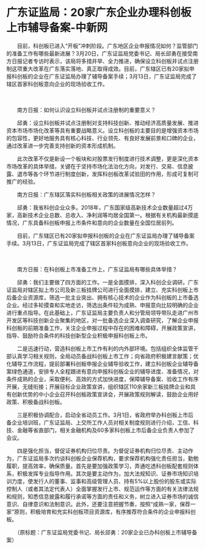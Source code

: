 # 广东证监局：20家广东企业办理科创板上市辅导备案-中新网

　　目前，科创板已进入“开板”冲刺阶段。广东地区企业申报情况如何？监管部门的准备工作有哪些最新进展？3月20日，广东证监局党委书记、局长邱勇在接受南方日报记者专访时表示，该局将多措并举、全力推进，确保设立科创板并试点注册制这项重大改革在广东落实落地、真正取得成效。目前，广东辖区已有20家拟申报科创板的企业在广东证监局办理了辅导备案手续；3月13日，广东证监局完成了辖区首家科创板意向企业的现场验收工作。

　　

　　南方日报：如何认识设立科创板并试点注册制的重要意义？

　　邱勇：设立科创板并试点注册制对支持科技创新、推动经济高质量发展、推进资本市场市场化改革等具有重要战略意义。设立科创板的主要目的是增强资本市场的包容性，更好地服务具有核心科技、行业领先、有良好发展前景和口碑的企业，通过改革进一步完善支持创新的资本形成机制。

　　此次改革不仅是新设一个板块和对股票发行制度进行技术调整，更是深化资本市场改革的具体举措，关键在于坚持市场化法治化方向，对发行、交易、信息披露、退市等各个环节进行制度创新，发挥科创板改革试验田的作用，形成可复制可推广的经验。

　　南方日报：广东辖区落实科创板相关政策的进展情况怎样？

　　邱勇：我省科创企业众多。2018年，广东国家级高新技术企业数量超过4万家，高新技术企业总数、总收入、净利润等均居全国第一。根据有关机构最新摸底情况，广东具备科创板申报上市条件和意向的企业数量在全国位居前列。

　　目前，广东辖区已有20家拟申报科创板的企业在广东证监局办理了辅导备案手续。3月13日，广东证监局完成了辖区首家科创板意向企业的现场验收工作。

　　

　　南方日报：在科创板上市准备工作上，广东证监局有哪些具体举措？

　　邱勇：我们主要做了四方面的工作。一是全面摸排，深入科创企业调研。广东证监局对辖区拟上市公司及新三板挂牌公司进行全面摸排，建立、充实科创板上市后备企业资源库，筛选一批主业突出、拥有核心技术的企业作为科创板的上市备选企业。经过多轮摸查和实地走访，筛选出条件较为成熟、申报意向比较明确的企业进行重点指导。在此基础上，广东证监局主要负责人和分管局领导带队走进广州市开发区等科技创新企业聚集的地区，对一批备选企业深入调查研究，了解企业申报科创板的前期准备工作，关注企业申报过程中存在的困难和障碍，开展政策宣讲，指导、鼓励符合条件的科技创新型企业积极申报科创板上市。

　　二是迅速行动，营造科创板上市工作有利的内外部环境。包括组织全体监管干部认真学习相关规则，全局动员备战科创板上市工作；向省政府积极建言献策；优化辅导工作流程，提前部署科创板申报企业辅导验收工作，建立科创板企业辅导备案绿色通道，安排专人全程跟进有意向申报科创板企业的辅导进度、准备情况，对条件成熟的企业，采取便利、高效的方式加快进度，保障辅导备案、验收工作有序开展，无缝衔接；开展目标企业政策宣讲，组织辖区110余家新三板挂牌企业和具有创新优势的中小企业召开科创板政策宣讲会，开展政策规则解读，鼓励企业用好政策、积极备战科创板。

　　三是积极协调配合，启动全省动员工作。3月1日，省政府举办科创板上市后备企业培训班，广东证监局、上交所工作人员对相关制度规则进行介绍，工信、科技、金融等省直部门，相关金融机构及60多家科创板上市后备企业负责人参加了会议。

　　四是强化担当，督促证券机构归位尽责。为督促证券机构归位尽责、主动作为，广东证监局多次约谈科创板企业保荐机构，要求保荐机构强化责任担当，勤勉履职，提高效率，确保质量。首先是要加强政策学习，弄通吃透科创板配套规则体系，积极发挥专业指导作用。其次是要主动作为，加大法规知识、证券市场知识培训力度，使发行人的董事、监事和高级管理人员、持有5%以上股份的股东或实际控制人（或者其法定代表人）全面掌握发行上市、规范运作等方面的有关法律法规和规则，知悉信息披露和履行承诺等方面的责任和义务，树立进入证券市场的诚信意识、自律意识和法制意识。此外，还要注意把握节奏，按照“成熟一家，保荐一家”原则，积极培育和充实科创板项目资源库，有序推荐符合条件的企业申报科创板。

　　（原标题：广东证监局党委书记、局长邱勇：20家企业已办科创板上市辅导备案）

